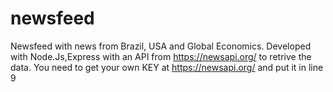 # newsfeed
Newsfeed with news from Brazil, USA and Global Economics. Developed with Node.Js,Express with an API from https://newsapi.org/ to retrive the data.
You need to get your own KEY at https://newsapi.org/ and put it in line 9
